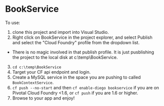 # BookService

To use:

1. clone this project and import into Visual Studio.
2. Right click on BookService in the project explorer, and select Publish and select the "Cloud Foundry" profile from the dropdown list.
  * There is no magic involved in that publish profile.  It is just pusblishing the project to the local disk at c:\temp\BookService.
3. `cd c:\temp\BookService`
4. Target your CF api endpoint and login.
5. Create a MySQL service in the space you are pushing to called `BookContextService`.
6. `cf push --no-start` and then `cf enable-diego bookservice` if you are on Pivotal Cloud Foundry <1.6, or `cf push` if you are 1.6 or higher.
7. Browse to your app and enjoy!
